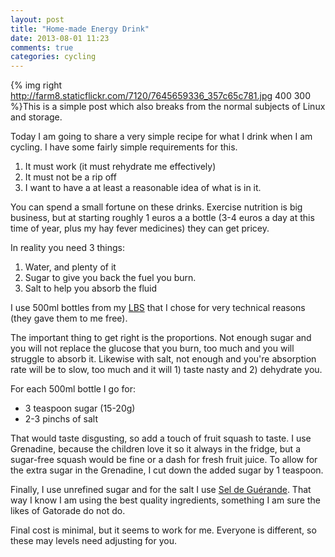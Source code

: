 ```yaml
---
layout: post
title: "Home-made Energy Drink"
date: 2013-08-01 11:23
comments: true
categories: cycling
---
```

{% img right http://farm8.staticflickr.com/7120/7645659336_357c65c781.jpg 400 300 %}This is a simple post which also breaks from the normal subjects of Linux and storage.

Today I am going to share a very simple recipe for what I drink when I am cycling. I have some fairly simple requirements for this.
<!-- more -->
1. It must work (it must rehydrate me effectively)
1. It must not be a rip off
1. I want to have a at least a reasonable idea of what is in it.

You can spend a small fortune on these drinks. Exercise nutrition is big business, but at starting roughly 1 euros a a bottle (3-4 euros a day at this time of year, plus my hay fever medicines) they can get pricey.

In reality you need 3 things:

1. Water, and plenty of it
1. Sugar to give you back the fuel you burn.
1. Salt to help you absorb the fluid

I use  500ml bottles from my [LBS](http://www.laboutiqueducycle.fr/) that I chose for very technical reasons (they gave them to me free).

The important thing to get right is the proportions. Not enough sugar and you will not replace the glucose that you burn, too much and you will struggle to absorb it. Likewise with salt, not enough and you're absorption rate will be to slow, too much and it will 1) taste nasty and 2) dehydrate you.

For each 500ml bottle I go for:

* 3 teaspoon sugar (15-20g)
* 2-3  pinchs of salt

That would taste disgusting, so add a touch of fruit squash to taste. I use Grenadine, because the children love it so it always in the fridge, but a sugar-free squash would be fine or a dash for fresh fruit juice. To allow for the extra sugar in the Grenadine, I cut down the added sugar by 1 teaspoon.

Finally, I use unrefined sugar and for the salt I use [Sel de Guérande](http://en.wikipedia.org/wiki/Gu%C3%A9rande#Salt_marshes). That way I know I am using the best quality ingredients, something I am sure the likes of Gatorade do not do.

Final cost is minimal, but it seems to work for me. Everyone is different, so these may levels need adjusting for you.

